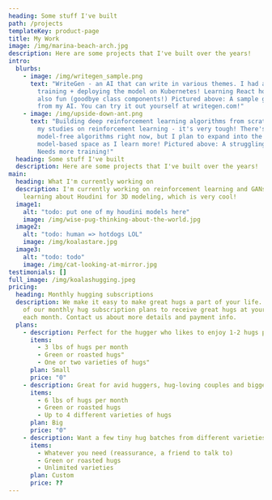 ```yaml
---
heading: Some stuff I've built
path: /projects
templateKey: product-page
title: My Work
image: /img/marina-beach-arch.jpg
description: Here are some projects that I've built over the years!
intro:
  blurbs:
    - image: /img/writegen_sample.png
      text: "WriteGen - an AI that can write in various themes. I had a lot of fun
        training + deploying the model on Kubernetes! Learning React hooks was
        also fun (goodbye class components!) Pictured above: A sample generated
        from my AI. You can try it out yourself at writegen.com!"
    - image: /img/upside-down-ant.png
      text: "Building deep reinforcement learning algorithms from scratch as part of
        my studies on reinforcement learning - it's very tough! There's only
        model-free algorithms right now, but I plan to expand into the
        model-based space as I learn more! Pictured above: A struggling \"Ant\".
        Needs more training!"
  heading: Some stuff I've built
  description: Here are some projects that I've built over the years!
main:
  heading: What I'm currently working on
  description: I'm currently working on reinforcement learning and GANs. Also
    learning about Houdini for 3D modeling, which is very cool!
  image1:
    alt: "todo: put one of my houdini models here"
    image: /img/wise-pug-thinking-about-the-world.jpg
  image2:
    alt: "todo: human => hotdogs LOL"
    image: /img/koalastare.jpg
  image3:
    alt: "todo: todo"
    image: /img/cat-looking-at-mirror.jpg
testimonials: []
full_image: /img/koalashugging.jpeg
pricing:
  heading: Monthly hugging subscriptions
  description: We make it easy to make great hugs a part of your life. Choose one
    of our monthly hug subscription plans to receive great hugs at your doorstep
    each month. Contact us about more details and payment info.
  plans:
    - description: Perfect for the hugger who likes to enjoy 1-2 hugs per day.
      items:
        - 3 lbs of hugs per month
        - Green or roasted hugs"
        - One or two varieties of hugs"
      plan: Small
      price: "0"
    - description: Great for avid huggers, hug-loving couples and bigger crowds
      items:
        - 6 lbs of hugs per month
        - Green or roasted hugs
        - Up to 4 different varieties of hugs
      plan: Big
      price: "0"
    - description: Want a few tiny hug batches from different varieties? Try our custom plan
      items:
        - Whatever you need (reassurance, a friend to talk to)
        - Green or roasted hugs
        - Unlimited varieties
      plan: Custom
      price: ??
---
```

